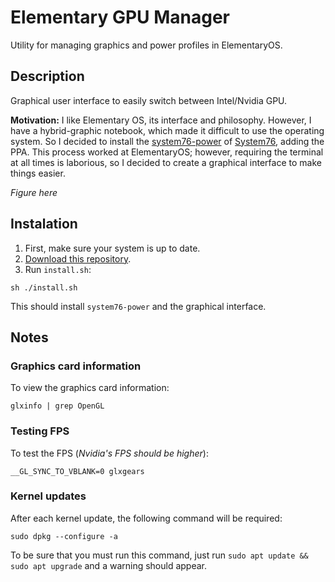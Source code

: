 # Elementary GPU Manager

Utility for managing graphics and power profiles in ElementaryOS.

## Description

Graphical user interface to easily switch between Intel/Nvidia GPU.

**Motivation:** I like Elementary OS, its interface and philosophy. However, I have a hybrid-graphic notebook, which made it difficult to use the operating system. So I decided to install the [system76-power](https://support.system76.com/articles/graphics-switch-ubuntu/) of [System76](https://system76.com/), adding the PPA. This process worked at ElementaryOS; however, requiring the terminal at all times is laborious, so I decided to create a graphical interface to make things easier.

*Figure here*

## Instalation

1. First, make sure your system is up to date.
1. [Download this repository](https://github.com/filipestevao/elementary-gpu-manager/archive/master.zip).
1. Run `install.sh`:

```
sh ./install.sh
```
This should install `system76-power` and the graphical interface.

## Notes

### Graphics card information

To view the graphics card information:

```
glxinfo | grep OpenGL
```

### Testing FPS

To test the FPS (*Nvidia's FPS should be higher*):

```
__GL_SYNC_TO_VBLANK=0 glxgears
```

### Kernel updates

After each kernel update, the following command will be required:

```
sudo dpkg --configure -a
```

To be sure that you must run this command, just run `sudo apt update && sudo apt upgrade` and a warning should appear.